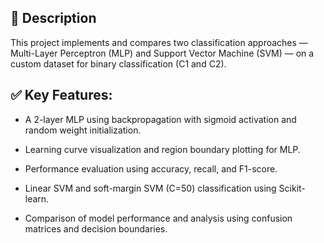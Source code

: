 ## 📌 Description
This project implements and compares two classification approaches — Multi-Layer Perceptron (MLP) and Support Vector Machine (SVM) — on a custom dataset for binary classification (C1 and C2).

## ✅ Key Features:

- A 2-layer MLP using backpropagation with sigmoid activation and random weight initialization.

- Learning curve visualization and region boundary plotting for MLP.

- Performance evaluation using accuracy, recall, and F1-score.

- Linear SVM and soft-margin SVM (C=50) classification using Scikit-learn.

- Comparison of model performance and analysis using confusion matrices and decision boundaries.

